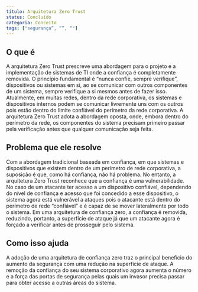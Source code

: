 ```yaml
---
título: Arquitetura Zero Trust
status: Concluído
categoria: Conceito
tags: ["segurança”, “”, “"]
---
```


## O que é

A arquitetura Zero Trust prescreve uma abordagem para o projeto e a implementação de sistemas de TI 
onde a confiança é completamente removida. 
O princípio fundamental é “nunca confie, sempre verifique”, dispositivos ou sistemas em si, 
ao se comunicar com outros componentes de um sistema, sempre verifique a si mesmos antes de fazer isso. 
Atualmente, em muitas redes, dentro da rede corporativa, os sistemas e dispositivos internos podem se comunicar livremente uns com os outros 
pois estão dentro do limite confiável do perímetro da rede corporativa. 
A arquitetura Zero Trust adota a abordagem oposta, onde, embora dentro do perímetro da rede, 
os componentes do sistema precisam primeiro passar pela verificação antes que qualquer comunicação seja feita.

## Problema que ele resolve

Com a abordagem tradicional baseada em confiança, em que sistemas e dispositivos que existem dentro de um perímetro de rede corporativa, 
a suposição é que, como há confiança, não há problema. 
No entanto, a arquitetura Zero Trust reconhece que a confiança é uma vulnerabilidade. 
No caso de um atacante ter acesso a um dispositivo confiável, 
dependendo do nível de confiança e acesso que foi concedido a esse dispositivo, 
o sistema agora está vulnerável a ataques 
pois o atacante está dentro do perímetro de rede “confiável” e é capaz de se mover lateralmente por todo o sistema. 
Em uma arquitetura de confiança zero, a confiança é removida, reduzindo, portanto, a superfície de ataque 
já que um atacante agora é forçado a verificar antes de prosseguir pelo sistema.

## Como isso ajuda

A adoção de uma arquitetura de confiança zero traz o principal benefício do aumento da segurança 
com uma redução na superfície de ataque. 
A remoção da confiança do seu sistema corporativo agora aumenta o número e a força das portas de segurança 
pelas quais um invasor precisa passar para obter acesso a outras áreas do sistema.

